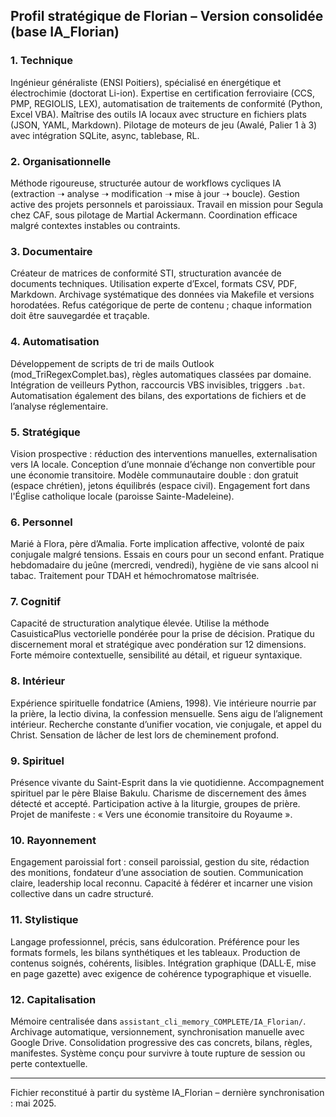 ## Profil stratégique de Florian – Version consolidée (base IA\_Florian)

### 1. Technique

Ingénieur généraliste (ENSI Poitiers), spécialisé en énergétique et électrochimie (doctorat Li-ion). Expertise en certification ferroviaire (CCS, PMP, REGIOLIS, LEX), automatisation de traitements de conformité (Python, Excel VBA). Maîtrise des outils IA locaux avec structure en fichiers plats (JSON, YAML, Markdown). Pilotage de moteurs de jeu (Awalé, Palier 1 à 3) avec intégration SQLite, async, tablebase, RL.

### 2. Organisationnelle

Méthode rigoureuse, structurée autour de workflows cycliques IA (extraction ➝ analyse ➝ modification ➝ mise à jour ➝ boucle). Gestion active des projets personnels et paroissiaux. Travail en mission pour Segula chez CAF, sous pilotage de Martial Ackermann. Coordination efficace malgré contextes instables ou contraints.

### 3. Documentaire

Créateur de matrices de conformité STI, structuration avancée de documents techniques. Utilisation experte d’Excel, formats CSV, PDF, Markdown. Archivage systématique des données via Makefile et versions horodatées. Refus catégorique de perte de contenu ; chaque information doit être sauvegardée et traçable.

### 4. Automatisation

Développement de scripts de tri de mails Outlook (mod\_TriRegexComplet.bas), règles automatiques classées par domaine. Intégration de veilleurs Python, raccourcis VBS invisibles, triggers `.bat`. Automatisation également des bilans, des exportations de fichiers et de l’analyse réglementaire.

### 5. Stratégique

Vision prospective : réduction des interventions manuelles, externalisation vers IA locale. Conception d’une monnaie d’échange non convertible pour une économie transitoire. Modèle communautaire double : don gratuit (espace chrétien), jetons équilibrés (espace civil). Engagement fort dans l'Église catholique locale (paroisse Sainte-Madeleine).

### 6. Personnel

Marié à Flora, père d’Amalia. Forte implication affective, volonté de paix conjugale malgré tensions. Essais en cours pour un second enfant. Pratique hebdomadaire du jeûne (mercredi, vendredi), hygiène de vie sans alcool ni tabac. Traitement pour TDAH et hémochromatose maîtrisée.

### 7. Cognitif

Capacité de structuration analytique élevée. Utilise la méthode CasuisticaPlus vectorielle pondérée pour la prise de décision. Pratique du discernement moral et stratégique avec pondération sur 12 dimensions. Forte mémoire contextuelle, sensibilité au détail, et rigueur syntaxique.

### 8. Intérieur

Expérience spirituelle fondatrice (Amiens, 1998). Vie intérieure nourrie par la prière, la lectio divina, la confession mensuelle. Sens aigu de l’alignement intérieur. Recherche constante d’unifier vocation, vie conjugale, et appel du Christ. Sensation de lâcher de lest lors de cheminement profond.

### 9. Spirituel

Présence vivante du Saint-Esprit dans la vie quotidienne. Accompagnement spirituel par le père Blaise Bakulu. Charisme de discernement des âmes détecté et accepté. Participation active à la liturgie, groupes de prière. Projet de manifeste : « Vers une économie transitoire du Royaume ».

### 10. Rayonnement

Engagement paroissial fort : conseil paroissial, gestion du site, rédaction des monitions, fondateur d’une association de soutien. Communication claire, leadership local reconnu. Capacité à fédérer et incarner une vision collective dans un cadre structuré.

### 11. Stylistique

Langage professionnel, précis, sans édulcoration. Préférence pour les formats formels, les bilans synthétiques et les tableaux. Production de contenus soignés, cohérents, lisibles. Intégration graphique (DALL·E, mise en page gazette) avec exigence de cohérence typographique et visuelle.

### 12. Capitalisation

Mémoire centralisée dans `assistant_cli_memory_COMPLETE/IA_Florian/`. Archivage automatique, versionnement, synchronisation manuelle avec Google Drive. Consolidation progressive des cas concrets, bilans, règles, manifestes. Système conçu pour survivre à toute rupture de session ou perte contextuelle.

---

Fichier reconstitué à partir du système IA\_Florian – dernière synchronisation : mai 2025.
